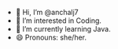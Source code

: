 - 👋 Hi, I’m @anchalj7
- 👀 I’m interested in Coding.
- 🌱 I’m currently learning Java.
- 😄 Pronouns: she/her.
